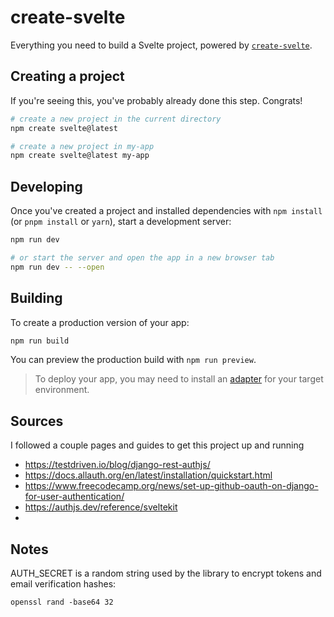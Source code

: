# create-svelte

Everything you need to build a Svelte project, powered by [`create-svelte`](https://github.com/sveltejs/kit/tree/main/packages/create-svelte).

## Creating a project

If you're seeing this, you've probably already done this step. Congrats!

```bash
# create a new project in the current directory
npm create svelte@latest

# create a new project in my-app
npm create svelte@latest my-app
```

## Developing

Once you've created a project and installed dependencies with `npm install` (or `pnpm install` or `yarn`), start a development server:

```bash
npm run dev

# or start the server and open the app in a new browser tab
npm run dev -- --open
```

## Building

To create a production version of your app:

```bash
npm run build
```

You can preview the production build with `npm run preview`.

> To deploy your app, you may need to install an [adapter](https://kit.svelte.dev/docs/adapters) for your target environment.


## Sources

I followed a couple pages and guides to get this project up and running

- https://testdriven.io/blog/django-rest-authjs/
- https://docs.allauth.org/en/latest/installation/quickstart.html
- https://www.freecodecamp.org/news/set-up-github-oauth-on-django-for-user-authentication/
- https://authjs.dev/reference/sveltekit
-

## Notes

AUTH_SECRET is a random string used by the library to encrypt tokens and email verification hashes:

```
openssl rand -base64 32
```

